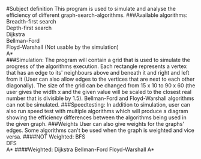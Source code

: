 #Subject definition
This program is used to simulate and analyse the efficiency of different graph-search-algorithms.
###Available algorithms:
Breadth-first search  
Depth-first search  
Dijkstra  
Bellman-Ford  
Floyd-Warshall (Not usable by the simulation)  
A*  
###Simulation:
The program will contain a grid that is used to simulate the progress of the algorithms execution. Each rectangle represents a vertex that has an edge to its' neighbours above and beneath it and right and left from it (User can also allow edges to the vertices that are next to each other diagonally). The size of the grid can be changed from 15 x 10 to 90 x 60 (the user gives the width x and the given value will be scaled to the closest real number that is divisible by 1.5). Bellman-Ford and Floyd-Warshall algorithms can not be simulated.
###Speedtesting:
In addition to simulation, user can also run speed test with multiple algorithms which will produce a diagram showing the efficiency differences between the algorithms being used in the given graph.
###Weights
User can also give weights for the graphs' edges. Some algorithms can't be used when the graph is weighted and vice versa.
####NOT Weighted:
BFS  
DFS  
A*
####Weighted:
Dijkstra
Bellman-Ford
Floyd-Warshall
A*
